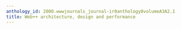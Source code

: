 ```yaml
---
anthology_id: 2000.wwwjournals_journal-ir0anthology0volumeA3A2.1
title: Web++ architecture, design and performance
---
```

